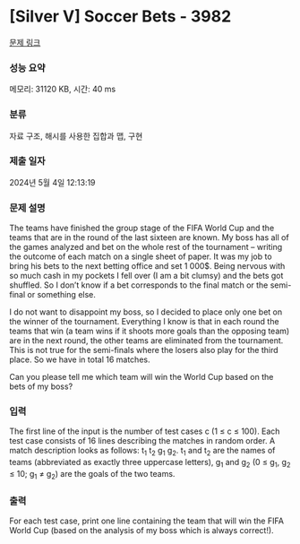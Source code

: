 # [Silver V] Soccer Bets - 3982 

[문제 링크](https://www.acmicpc.net/problem/3982) 

### 성능 요약

메모리: 31120 KB, 시간: 40 ms

### 분류

자료 구조, 해시를 사용한 집합과 맵, 구현

### 제출 일자

2024년 5월 4일 12:13:19

### 문제 설명

<p>The teams have finished the group stage of the FIFA World Cup and the teams that are in the round of the last sixteen are known. My boss has all of the games analyzed and bet on the whole rest of the tournament – writing the outcome of each match on a single sheet of paper. It was my job to bring his bets to the next betting office and set 1 000<span>$</span>. Being nervous with so much cash in my pockets I fell over (I am a bit clumsy) and the bets got shuffled. So I don’t know if a bet corresponds to the final match or the semi-final or something else.</p>

<p>I do not want to disappoint my boss, so I decided to place only one bet on the winner of the tournament. Everything I know is that in each round the teams that win (a team wins if it shoots more goals than the opposing team) are in the next round, the other teams are eliminated from the tournament. This is not true for the semi-finals where the losers also play for the third place. So we have in total 16 matches.</p>

<p>Can you please tell me which team will win the World Cup based on the bets of my boss?</p>

### 입력 

 <p>The first line of the input is the number of test cases c (1 ≤ c ≤ 100). Each test case consists of 16 lines describing the matches in random order. A match description looks as follows: t<sub>1</sub> t<sub>2</sub> g<sub>1</sub> g<sub>2</sub>. t<sub>1</sub> and t<sub>2</sub> are the names of teams (abbreviated as exactly three uppercase letters), g<sub>1</sub> and g<sub>2</sub> (0 ≤ g<sub>1</sub>, g<sub>2</sub> ≤ 10; g<sub>1</sub> ≠ g<sub>2</sub>) are the goals of the two teams.</p>

### 출력 

 <p>For each test case, print one line containing the team that will win the FIFA World Cup (based on the analysis of my boss which is always correct!).</p>

